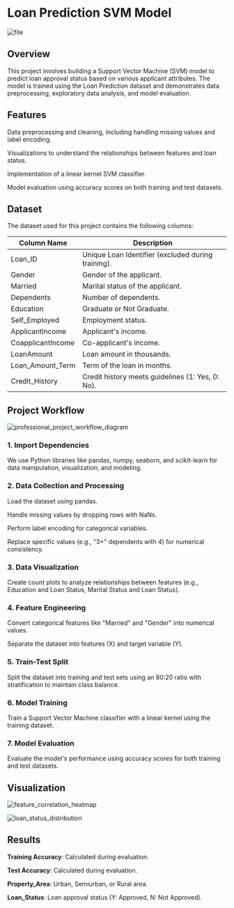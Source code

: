 # Loan Prediction SVM Model

![file](https://github.com/user-attachments/assets/6d3ff477-12a3-46f9-bf9c-e13c1af11d72)


## Overview

This project involves building a Support Vector Machine (SVM) model to predict loan approval status based on various applicant attributes. The model is trained using the Loan Prediction dataset and demonstrates data preprocessing, exploratory data analysis, and model evaluation.

## Features

Data preprocessing and cleaning, including handling missing values and label encoding.

Visualizations to understand the relationships between features and loan status.

Implementation of a linear kernel SVM classifier.

Model evaluation using accuracy scores on both training and test datasets.

## Dataset

The dataset used for this project contains the following columns:


| Column Name         | Description                                                |
|---------------------|------------------------------------------------------------|
| Loan_ID             | Unique Loan Identifier (excluded during training).        |
| Gender              | Gender of the applicant.                                   |
| Married             | Marital status of the applicant.                           |
| Dependents          | Number of dependents.                                      |
| Education           | Graduate or Not Graduate.                                  |
| Self_Employed       | Employment status.                                         |
| ApplicantIncome     | Applicant's income.                                        |
| CoapplicantIncome   | Co-applicant's income.                                     |
| LoanAmount          | Loan amount in thousands.                                  |
| Loan_Amount_Term    | Term of the loan in months.                                |
| Credit_History      | Credit history meets guidelines (1: Yes, 0: No).           |

## Project Workflow

![professional_project_workflow_diagram](https://github.com/user-attachments/assets/b2aaf409-4394-47da-a1f4-3b836cb4d93f)


### 1. Import Dependencies

We use Python libraries like pandas, numpy, seaborn, and scikit-learn for data manipulation, visualization, and modeling.

### 2. Data Collection and Processing

Load the dataset using pandas.

Handle missing values by dropping rows with NaNs.

Perform label encoding for categorical variables.

Replace specific values (e.g., "3+" dependents with 4) for numerical consistency.

### 3. Data Visualization

Create count plots to analyze relationships between features (e.g., Education and Loan Status, Marital Status and Loan Status).

### 4. Feature Engineering

Convert categorical features like "Married" and "Gender" into numerical values.

Separate the dataset into features (X) and target variable (Y).

### 5. Train-Test Split

Split the dataset into training and test sets using an 80:20 ratio with stratification to maintain class balance.

### 6. Model Training

Train a Support Vector Machine classifier with a linear kernel using the training dataset.

### 7. Model Evaluation

Evaluate the model's performance using accuracy scores for both training and test datasets.

## Visualization

![feature_correlation_heatmap](https://github.com/user-attachments/assets/70c712fd-66c0-4cbf-88cf-2d500b062446)


![loan_status_distribution](https://github.com/user-attachments/assets/8897516b-3408-40ef-9d19-ce8c21687445)


## Results

**Training Accuracy**: Calculated during evaluation.

**Test Accuracy**: Calculated during evaluation.


**Property_Area**: Urban, Semiurban, or Rural area.

**Loan_Status**: Loan approval status (Y: Approved, N: Not Approved).

